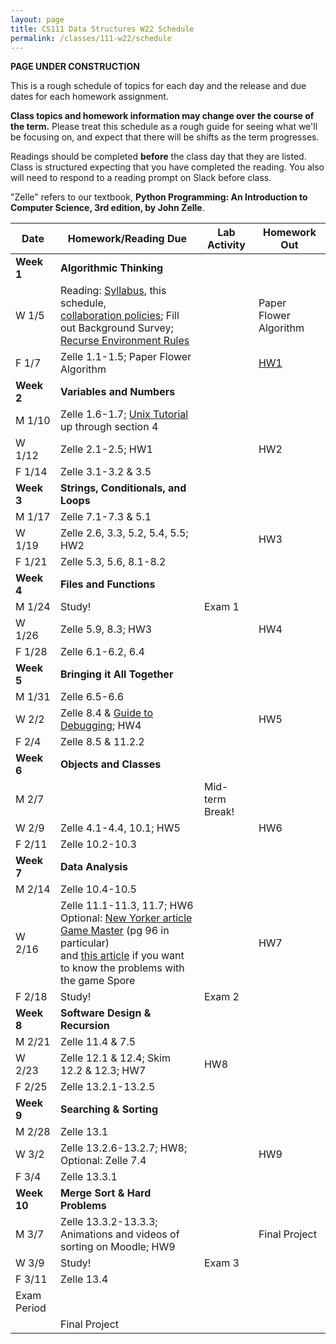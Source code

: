 ```yaml
---
layout: page
title: CS111 Data Structures W22 Schedule
permalink: /classes/111-w22/schedule
---
```


**PAGE UNDER CONSTRUCTION**

This is a rough schedule of topics for each day and the release and due dates for each homework assignment.  

**Class topics and homework information may change over the course of the term.** Please treat this schedule as a rough guide for seeing what we'll be focusing on, and expect that there will be shifts as the term progresses.

Readings should be completed **before** the class day that they are listed. Class is structured expecting that you have completed the reading. You also will need to respond to a reading prompt on Slack before class.

"Zelle" refers to our textbook, **Python Programming: An Introduction to Computer Science, 3rd edition, by John Zelle**. 

| Date	| Homework/Reading Due	| Lab Activity |	Homework Out |
| ------- | --------------- | ------------- | -------------- |
| **Week 1** | **Algorithmic Thinking** |  | |
| W 1/5 | Reading: [Syllabus](Syllabus), this schedule, <br/> [collaboration policies](collaboration); Fill out Background Survey;<br/> [Recurse Environment Rules](https://www.recurse.com/manual#sec-environment)| | Paper Flower Algorithm |
| F 1/7 | Zelle 1.1-1.5; Paper Flower Algorithm |  | [HW1](hw1)	 |
| **Week 2** | **Variables and Numbers** |  | |
| M 1/10 | Zelle 1.6-1.7; [Unix Tutorial](https://cs.carleton.edu/faculty/jondich/documents/unixtutorial/) up through section 4		|  |	 |
| W 1/12 | Zelle 2.1-2.5; HW1 	|	| HW2 |
| F 1/14 | Zelle 3.1-3.2 & 3.5|	| |
| **Week 3** | **Strings, Conditionals, and Loops** |  | |
| M 1/17 | Zelle 7.1-7.3 & 5.1	| 	| |
| W 1/19 | Zelle 2.6, 3.3, 5.2, 5.4, 5.5; HW2|	 | HW3 |
| F 1/21 | Zelle 5.3, 5.6, 8.1-8.2  |			|  |
| **Week 4** | **Files and Functions** | | |
| M 1/24 | Study! | Exam 1		| |
| W 1/26 |  Zelle 5.9, 8.3; HW3	| 	| HW4 |
| F 1/28 | Zelle 6.1-6.2, 6.4 |		| |
| **Week 5** | **Bringing it All Together** |  | |
| M 1/31 | Zelle 6.5-6.6 |	 | |
| W 2/2 |	Zelle 8.4 & [Guide to Debugging](https://runestone.academy/runestone/books/published/thinkcspy/Appendices/errorsAndDebug.html); HW4	| 	| HW5 |
| F 2/4 | Zelle 8.5 & 11.2.2  |	|  |
| **Week 6** | **Objects and Classes** |  | |
| M 2/7	| |	Mid-term Break!	| |
| W 2/9 | Zelle 4.1-4.4, 10.1; HW5 |	| HW6 |
| F 2/11 | Zelle 10.2-10.3	|	|  |
| **Week 7**| **Data Analysis**|  | |
| M 2/14 |  Zelle 10.4-10.5 |	| |
| W 2/16 | Zelle 11.1-11.3, 11.7; HW6 <br/>Optional: [New Yorker article Game Master](https://moodle.carleton.edu/pluginfile.php/960958/mod_resource/content/0/seabrook-game-master.pdf) (pg 96 in particular)<br/> and [this article](https://link.springer.com/content/pdf/10.1007/s10956-010-9211-1.pdf) if you want to know the problems with the game Spore|			 | HW7 |
| F 2/18| Study!	 |	Exam 2	|  |
| **Week 8** | **Software Design & Recursion** |   | |
| M 2/21 | Zelle 11.4 & 7.5 |		| |
| W 2/23 | 	Zelle 12.1 & 12.4; Skim 12.2 & 12.3; HW7	 |  HW8|	
| F 2/25 | Zelle 13.2.1-13.2.5	|   |	 |
| **Week 9** | **Searching & Sorting**|  | |
| M 2/28 | Zelle 13.1|			| |	
| W 3/2 | Zelle 13.2.6-13.2.7; HW8; Optional: Zelle 7.4 | | HW9 |
| F 3/4 | Zelle 13.3.1 | |	 |
| **Week 10** | **Merge Sort & Hard Problems** |  | |
| M 3/7	| Zelle 13.3.2-13.3.3; Animations and videos of sorting on Moodle; HW9 |  | Final Project |
| W 3/9 | Study! | Exam 3 | |
| F 3/11 | Zelle 13.4| 	| |
| Exam Period | | | |
| | Final Project |  | |